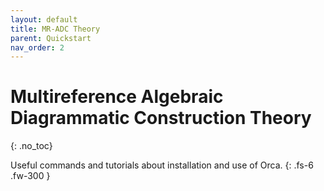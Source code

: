 ```yaml
---
layout: default
title: MR-ADC Theory
parent: Quickstart
nav_order: 2
---
```


# Multireference Algebraic Diagrammatic Construction Theory
{: .no_toc}

Useful commands and tutorials about installation and use of Orca.
{: .fs-6 .fw-300 }
